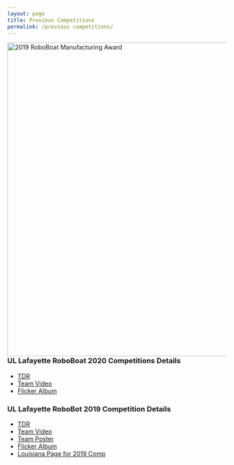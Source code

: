 ```yaml
---
layout: page
title: Previous Competitions
permalink: /previous competitions/
---
```



<a ><img style="float: right;" src="https://live.staticflickr.com/65535/48117409408_33a10029bf_o.jpg" width="720" alt="2019 
RoboBoat Manufacturing Award"></a><script async src="//embedr.flickr.com/assets/client-code.js" charset="utf-8"></script>

### UL Lafayette RoboBoat 2020 Competitions Details
  - [TDR](https://crawlab.github.io/RoboBoat-2020/RoboBoat2020_TDR.pdf)
  - [Team Video](https://www.youtube.com/watch?v=4ydxaT9xY8g&list=PLKxxEmtsYTkSW_woiazta4Rid7sNQkOxj&index=6)
  - [Flicker Album](https://www.flickr.com/photos/crawlab/sets/72157709882895992/)


### UL Lafayette RoboBot 2019 Competition Details
  - [TDR](https://crawlab.github.io/RoboBoat-2020/ULL_RB19_TDR.pdf)
  - [Team Video](https://www.youtube.com/watch?v=DXaP6OPKAoY)
  - [Team Poster](../files/Boats%20and%20Bros_05_06_19.pdf)
  - [Flicker Album](https://www.flickr.com/photos/crawlab/sets/72157707215763765/)
  - [Louisiana Page for 2019 Comp](https://mechanical.louisiana.edu/news-events/news/20190627/university-team-earns-manufacturing-award-international-roboboat)
